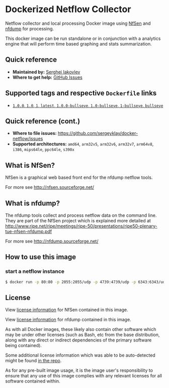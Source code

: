 # Dockerized Netflow Collector

Netflow collector and local processing Docker image using [NfSen](http://nfsen.sourceforge.net/)
and [nfdump](http://nfdump.sourceforge.net/) for processing.

This docker image can be run standalone or in conjunction with a analytics engine that will perform
time based graphing and stats summarization.

## Quick reference

- **Maintained by:** [Serghei Iakovlev](https://github.com/sergeyklay)
- **Where to get help:** [GitHub Issues](https://github.com/sergeyklay/docker-netflow/issues)

## Supported tags and respective `Dockerfile` links

- [`1.0.0`, `1.0`, `1`, `latest`, `1.0.0-bullseye`, `1.0-bullseye`, `1-bullseye`, `bullseye`](https://github.com/sergeyklay/docker-netflow/releases/tag/1.0.0)

## Quick reference (cont.)

- **Where to file issues:** https://github.com/sergeyklay/docker-netflow/issues
- **Supported architectures:** `amd64`, `arm32v5`, `arm32v6`, `arm32v7`, `arm64v8`, `i386`, `mips64le`, `ppc64le`, `s390x`

## What is NfSen?

NfSen is a graphical web based front end for the nfdump netflow tools.

For more see http://nfsen.sourceforge.net/

## What is nfdump?

The nfdump tools collect and process netflow data on the command line. They are part of the NfSen project which is explained more detailed at
http://www.ripe.net/ripe/meetings/ripe-50/presentations/ripe50-plenary-tue-nfsen-nfdump.pdf

For more see http://nfdump.sourceforge.net/

## How to use this image

### start a netflow instance


```bash
$ docker run -p 80:80 -p 2055:2055/udp -p 4739:4739/udp -p 6343:6343/udp -p 9996:9996/udp klay/netflow
```

## License

View [license information](http://nfsen.sourceforge.net/BSD-license.html)
for NfSen contained in this image.

View [license information](https://github.com/phaag/nfdump/blob/master/LICENSE)
for nfdump contained in this image.

As with all Docker images, these likely also contain other software which may be
under other licenses (such as Bash, etc from the base distribution, along with
any direct or indirect dependencies of the primary software being contained).

Some additional license information which was able to be auto-detected might be found
[in the repo](https://github.com/sergeyklay/docker-netflow/blob/master/VERSION).

As for any pre-built image usage, it is the image user's responsibility to ensure
that any use of this image complies with any relevant licenses for all software
contained within.
